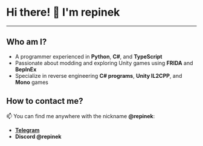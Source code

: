 # Hi there! 👋 I'm repinek

---

## Who am I?  
- A programmer experienced in **Python**, **C#**, and **TypeScript** 
- Passionate about modding and exploring Unity games using **FRIDA** and **BepInEx**
- Specialize in reverse engineering **C# programs**, **Unity IL2CPP**, and **Mono** games  

## How to contact me?  
📫 You can find me anywhere with the nickname **@repinek**:  
- **[Telegram](https://t.me/repinek)**  
- **Discord @repinek** 

<!---
repinek/repinek is a ✨ special ✨ repository because its `README.md` (this file) appears on your GitHub profile.
You can click the Preview link to take a look at your changes.
--->
